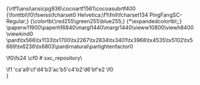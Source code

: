 {\rtf1\ansi\ansicpg936\cocoartf1561\cocoasubrtf400
{\fonttbl\f0\fswiss\fcharset0 Helvetica;\f1\fnil\fcharset134 PingFangSC-Regular;}
{\colortbl;\red255\green255\blue255;}
{\*\expandedcolortbl;;}
\paperw11900\paperh16840\margl1440\margr1440\vieww10800\viewh8400\viewkind0
\pard\tx566\tx1133\tx1700\tx2267\tx2834\tx3401\tx3968\tx4535\tx5102\tx5669\tx6236\tx6803\pardirnatural\partightenfactor0

\f0\fs24 \cf0 # sxc_repository\

\f1 \'ca\'a9\'cf\'d4\'b3\'ac\'b5\'c4\'b2\'d6\'bf\'e2
\f0 \
}